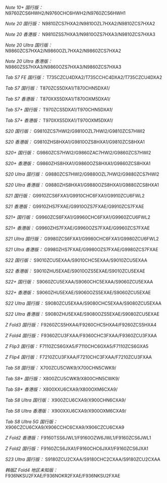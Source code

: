 *Note 10+ 国行版：*
N9760ZCS6HWH2/N9760CHC6HWH2/N9760ZCS6HWH1

*Note 20 国行版：*
N9810ZCS7HXA2/N9810OZL7HXA2/N9810ZCS7HXA2

*Note 20 香港版：*
N9810ZSS7HXA3/N9810OZS7HXA3/N9810ZCS7HXA3

*Note 20 Ultra 国行版：*
N9860ZCS7HXA2/N9860OZL7HXA2/N9860ZCS7HXA2

*Note 20 Ultra 香港版：*
N9860ZSS7HXA3/N9860OZS7HXA3/N9860ZCS7HXA3

*Tab S7 FE 国行版：*
T735CZCU4DXA2/T735CCHC4DXA2/T735CZCU4DXA2

*Tab S7 国行版：*
T870ZCS5DXA1/T870CHN5DXA1/

*Tab S7 香港版：*
T870XXS5DXA1/T870OXM5DXA1/

*Tab S7+ 国行版：*
T970ZCS5DXA1/T970CHN5DXA1/

*Tab S7+ 香港版：*
T970XXS5DXA1/T970OXM5DXA1/

*S20 国行版：*
G9810ZCS7HWI2/G9810OZL7HWI2/G9810ZCS7HWI2

*S20 香港版：*
G9810ZHS8HXA1/G9810OZS8HXA1/G9810ZCS8HXA1

*S20+ 国行版：*
G9860ZCS7HWI2/G9860ZAC7HWI2/G9860ZCS7HWI2

*S20+ 香港版：*
G9860ZHS8HXA1/G9860OZS8HXA1/G9860ZCS8HXA1

*S20 Ultra 国行版：*
G9880ZCS7HWI2/G9880OZL7HWI2/G9880ZCS7HWI2

*S20 Ultra 香港版：*
G9880ZHS8HXA1/G9880OZS8HXA1/G9880ZCS8HXA1

*S21 国行版：*
G9910ZCS6FXA1/G9910CHC6FXA1/G9910ZCU6FWL2

*S21 香港版：*
G9910ZHS7FXAE/G9910OZS7FXAE/G9910ZCS7FXAE

*S21+ 国行版：*
G9960ZCS6FXA1/G9960CHC6FXA1/G9960ZCU6FWL2

*S21+ 香港版：*
G9960ZHS7FXAE/G9960OZS7FXAE/G9960ZCS7FXAE

*S21 Ultra 国行版：*
G9980ZCS6FXA1/G9980CHC6FXA1/G9980ZCU6FWL2

*S21 Ultra 香港版：*
G9980ZHS7FXAE/G9980OZS7FXAE/G9980ZCS7FXAE

*S22 国行版：*
S9010ZCU5EXAA/S9010CHC5EXAA/S9010ZCU5EXAA

*S22 香港版：*
S9010ZHU5EXAE/S9010OZS5EXAE/S9010ZCU5EXAE

*S22+ 国行版：*
S9060ZCU5EXAA/S9060CHC5EXAA/S9060ZCU5EXAA

*S22+ 香港版：*
S9060ZHU5EXAE/S9060OZS5EXAE/S9060ZCU5EXAE

*S22 Ultra 国行版：*
S9080ZCU5EXAA/S9080CHC5EXAA/S9080ZCU5EXAA

*S22 Ultra 香港版：*
S9080ZHU5EXAE/S9080OZS5EXAE/S9080ZCU5EXAE

*Z Fold3 国行版：*
F9260ZCS5HXA4/F9260CHC5HXA4/F9260ZCS5HXA4

*Z Fold4 国行版：*
F9360ZCU3FXAA/F9360CHC3FXAA/F9360ZCU3FXAA

*Z Flip3 国行版：*
F7110ZCS6GXA5/F7110CHC6GXA5/F7110ZCS6GXA5

*Z Flip4 国行版：*
F7210ZCU3FXAA/F7210CHC3FXAA/F7210ZCU3FXAA

*Tab S8 国行版：*
X700ZCU5CWK9/X700CHN5CWK9/

*Tab S8+ 国行版：*
X800ZCU5CWK9/X800CHN5CWK9/

*Tab S8+ 香港版：*
X800XXU6CXA9/X800OXM6CXA9/

*Tab S8 Ultra 国行版：*
X900ZCU6CXA9/X900CHN6CXA9/

*Tab S8 Ultra 香港版：*
X900XXU6CXA9/X900OXM6CXA9/

*Tab S8 Ultra 5G 国行版：*
X906CZCU6CXA9/X906CCHC6CXA9/X906CZCU6CXA9

*Z Fold2 香港版：*
F9160TSS6JWL1/F9160OZW6JWL1/F9160ZCS6JWL1

*Z Fold2 国行版：*
F9160ZCS6JXA1/F9160CHC6JXA1/F9160ZCS6JXA1

*S23 Ultra 国行版：*
S9180ZCU2CXAA/S9180CHC2CXAA/S9180ZCU2CXAA

*韩版Z Fold4 地区未知版：*
F936NKSU2FXAE/F936NOKR2FXAE/F936NKSU2FXAE

